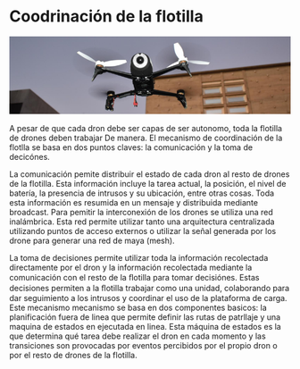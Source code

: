# Coodrinación de la flotilla

![Imagen 4](img4.png) 

A pesar de que cada dron debe ser capas de ser autonomo, toda la flotilla de drones deben trabajar De manera. El mecanismo de coordinación de la flotlla se basa en dos puntos claves: la comunicación y la toma de decicónes. 

La comunicación pemite distribuir el estado de cada dron al resto de drones de la flotilla. Esta información incluye la tarea actual, la posición, el nivel de batería, la presencia de intrusos y su ubicación, entre otras cosas. Toda esta información es resumida en un mensaje y distribuida mediante broadcast. Para pemitir la interconexión de los drones se utiliza una red inalámbrica. Esta red permite utilizar tanto una arquitectura centralizada utilizando puntos de acceso externos o utilizar la señal generada por los drone para generar una red de maya (mesh). 

La toma de decisiones permite utilizar toda la información recolectada directamente por el dron y la información recolectada mediante la comunicación con el resto de la ﬂotilla para tomar decisiónes. Estas decisiones permiten a la ﬂotilla trabajar como una unidad, colaborando para dar seguimiento a los intrusos y coordinar el uso de la plataforma de carga. Este mecanismo mecanismo se basa en dos componentes basicos: la planificación fuera de linea que permite definir las rutas de patrllaje y una maquina de estados en ejecutada en linea. Esta máquina de estados es la que determina qué tarea debe realizar el dron en cada momento y las transiciones son provocadas por eventos percibidos por el propio dron o por el resto de drones de la flotilla.

